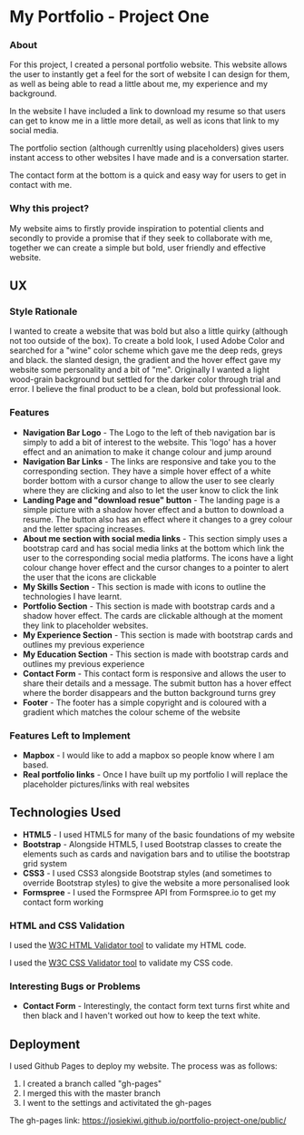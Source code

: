 # My Portfolio - Project One

### About

For this project, I created a personal portfolio website. This website allows the user to instantly get a feel for the sort of website I can design for them, as well as being able to read a little about me, my experience and my background. 

In the website I have included a link to download my resume so that users can get to know me in a little more detail, as well as icons that link to my social media. 

The portfolio section (although currenltly using placeholders) gives users instant access to other websites I have made and is a conversation starter.

The contact form at the bottom is a quick and easy way for users to get in contact with me. 

### Why this project?

My website aims to firstly provide inspiration to potential clients and secondly to provide a promise that if they seek to collaborate with me, together we can create a simple but bold, user friendly and effective website.

## UX

### Style Rationale 

I wanted to create a website that was bold but also a little quirky (although not too outside of the box).
To create a bold look, I used Adobe Color and searched for a "wine" color scheme which gave me the deep reds, greys and black. the slanted design, the gradient and the hover effect gave my website some personality and a bit of "me". Originally I wanted a light wood-grain background but settled for the darker color through trial and error. I believe the final product to be a clean, bold but professional look. 

### Features
- **Navigation Bar Logo** - The Logo to the left of theb navigation bar is simply to add a bit of interest to the website. This 'logo' has a hover effect and an animation to make it change colour and jump around 
- **Navigation Bar Links** - The links are responsive and take you to the corresponding section. They have a simple hover effect of a white border bottom with a cursor change to allow the user to see clearly where they are clicking and also to let the user know to click the link
- **Landing Page and "download resue" button** - The landing page is a simple picture with a shadow hover effect and a button to download a resume. The button also has an effect where it changes to a grey colour and the letter spacing increases. 
- **About me section with social media links** - This section simply uses a bootstrap card and has social media links at the bottom which link the user to the corresponding social media platforms. The icons have a light colour change hover effect and the cursor changes to a pointer to alert the user that the icons are clickable
- **My Skills Section** - This section is made with icons to outline the technologies I have learnt. 
- **Portfolio Section** - This section is made with bootstrap cards and a shadow hover effect. The cards are clickable although at the moment they link to placeholder websites. 
- **My Experience Section** - This section is made with bootstrap cards and outlines my previous experience
- **My Education Section** - This section is made with bootstrap cards and outlines my previous experience
- **Contact Form** - This contact form is responsive and allows the user to share their details and a message. The submit button has a hover effect where the border disappears and the button background turns grey
- **Footer** - The footer has a simple copyright and is coloured with a gradient which matches the colour scheme of the website





### Features Left to Implement

- **Mapbox** - I would like to add a mapbox so people know where I am based.
- **Real portfolio links** - Once I have built up my portfolio I will replace the placeholder pictures/links with real websites


## Technologies Used

- **HTML5** - I used HTML5 for many of the basic foundations of my website
- **Bootstrap** - Alongside HTML5, I used Bootstrap classes to create the elements such as cards and navigation bars and to utilise the bootstrap grid system 
- **CSS3** - I used CSS3 alongside Bootstrap styles (and sometimes to override Bootstrap styles) to give the website a more personalised look
- **Formspree** - I used the Formspree API from Formspree.io to get my contact form working


### HTML and CSS Validation

I used the [W3C HTML Validator tool](https://validator.w3.org/#validate_by_input) to validate my HTML code.

I used the [W3C CSS Validator tool](https://jigsaw.w3.org/css-validator/#validate_by_input) to validate my CSS code.

### Interesting Bugs or Problems

- **Contact Form** - Interestingly, the contact form text turns first white and then black and I haven't worked out how to keep the text white. 

## Deployment

I used Github Pages to deploy my website. The process was as follows:
1. I created a branch called "gh-pages" 
2. I merged this with the master branch 
3. I went to the settings and activitated the gh-pages

The gh-pages link: https://josiekiwi.github.io/portfolio-project-one/public/


